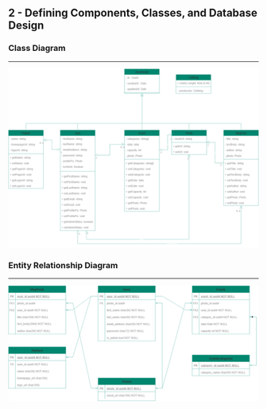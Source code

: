 ## 2 - Defining Components, Classes, and Database Design

### Class Diagram

---

<picture>
    <img alt="Class Diagram" src="./img/Zafira_Solidaire_Class_Diagram.drawio.png">
</picture>

### Entity Relationship Diagram

---

<picture>
    <img alt="ER Diagram" src="./img/Zafira_Solidaire_ER_Diag.drawio.png">
</picture>
